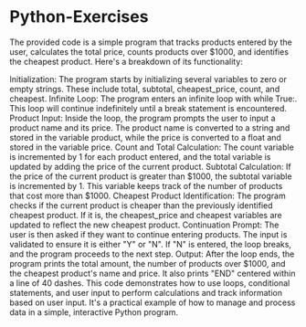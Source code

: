# Python-Exercises

The provided code is a simple program that tracks products entered by the user, calculates the total price, counts products over $1000, and identifies the cheapest product. Here's a breakdown of its functionality:

Initialization: The program starts by initializing several variables to zero or empty strings. These include total, subtotal, cheapest_price, count, and cheapest.
Infinite Loop: The program enters an infinite loop with while True:. This loop will continue indefinitely until a break statement is encountered.
Product Input: Inside the loop, the program prompts the user to input a product name and its price. The product name is converted to a string and stored in the variable product, while the price is converted to a float and stored in the variable price.
Count and Total Calculation: The count variable is incremented by 1 for each product entered, and the total variable is updated by adding the price of the current product.
Subtotal Calculation: If the price of the current product is greater than $1000, the subtotal variable is incremented by 1. This variable keeps track of the number of products that cost more than $1000.
Cheapest Product Identification: The program checks if the current product is cheaper than the previously identified cheapest product. If it is, the cheapest_price and cheapest variables are updated to reflect the new cheapest product.
Continuation Prompt: The user is then asked if they want to continue entering products. The input is validated to ensure it is either "Y" or "N". If "N" is entered, the loop breaks, and the program proceeds to the next step.
Output: After the loop ends, the program prints the total amount, the number of products over $1000, and the cheapest product's name and price. It also prints "END" centered within a line of 40 dashes.
This code demonstrates how to use loops, conditional statements, and user input to perform calculations and track information based on user input. It's a practical example of how to manage and process data in a simple, interactive Python program.
